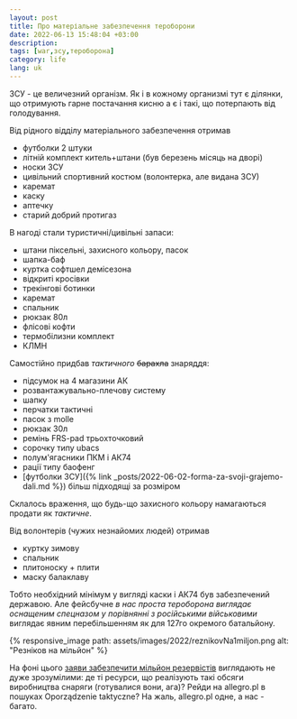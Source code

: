 ```yaml
---
layout: post
title: Про матеріальне забезпечення тероборони
date: 2022-06-13 15:48:04 +03:00
description: 
tags: [war,зсу,тероборона]
category: life
lang: uk
---
```


ЗСУ - це величезний організм.
Як і в кожному организмі тут є ділянки, що отримують гарне постачання кисню а є і такі,  що потерпають від голодування.

Від рідного відділу матеріального забезпечення отримав
* футболки 2 штуки 
* літній комплект китель+штани
  (був березень місяць на дворі) 
* носки ЗСУ 
* цивільний спортивний костюм
  (волонтерка, але видана ЗСУ)
* каремат
* каску
* аптечку
* старий добрий протигаз

В нагоді стали туристичні/цивільні запаси:
* штани піксельні, захисного кольору,  пасок
* шапка-баф
* куртка софтшел демісезона
* відкриті кросівки
* трекінгові ботинки
* каремат
* спальник
* рюкзак 80л
* флісові кофти
* термобілизни комплект
* КЛМН

Самостійно придбав  _тактичного_ ~~барахла~~ знаряддя:
* підсумок на 4 магазини АК
* розвантажувально-плечову систему
* шапку 
* перчатки тактичні
* пасок з molle
* рюкзак 30л
* ремінь FRS-pad трьохточковий
* сорочку типу ubacs
* полум'ягасники ПКМ і АК74
* рації типу баофенг
* [футболки ЗСУ]({% link _posts/2022-06-02-forma-za-svoji-grajemo-dali.md %})
   більш підходящі за розміром

Склалось враження, що будь-що захисного кольору намагаються продати як _тактичне_.

Від волонтерів (чужих незнайомих людей) отримав 
* куртку зимову
* спальник
* плитоноску + плити
* маску балаклаву

Тобто необхідний мінімум у вигляді каски і АК74 був забезпечений державою.
Але фейсбучне _в нас проста тероборона виглядає оснащеним спецназом у порівнянні з російськими військовими_ виглядає явним перебільшенням як для 127го окремого батальйону.

{% responsive_image path: assets/images/2022/reznikovNa1miljon.png alt: "Резніков на мільйон" %}

На фоні цього 
[заяви забезпечити мільйон резервістів](https://m.facebook.com/reznikovoleksii/posts/407683618034662)
 виглядають не дуже зрозумілими:
де ті ресурси, що реалізують такі обсяги виробництва снаряги
(готувалися вони, ага)?
Рейди на allegro.pl в пошуках Oporządzenie taktyczne?
На жаль, allegro.pl одне, а нас - багато.
